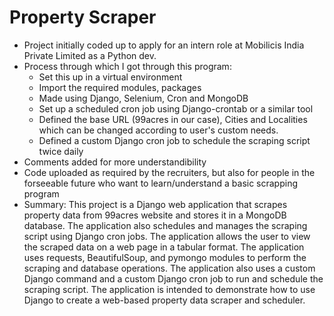 # Property Scraper

- Project initially coded up to apply for an intern role at Mobilicis India Private Limited as a Python dev.
- Process through which I got through this program:
  - Set this up in a virtual environment
  - Import the required modules, packages
  - Made using Django, Selenium, Cron and MongoDB
  - Set up a scheduled cron job using Django-crontab or a similar tool
  - Defined the base URL (99acres in our case), Cities and Localities which can be changed according to user's custom needs.
  - Defined a custom Django cron job to schedule the scraping script twice daily
- Comments added for more understandibility
- Code uploaded as required by the recruiters, but also for people in the forseeable future who want to learn/understand a basic scrapping program
- Summary: This project is a Django web application that scrapes property data from 99acres website and stores it in a MongoDB database. The application also schedules and manages the scraping script using Django cron jobs. The application allows the user to view the scraped data on a web page in a tabular format. The application uses requests, BeautifulSoup, and pymongo modules to perform the scraping and database operations. The application also uses a custom Django command and a custom Django cron job to run and schedule the scraping script. The application is intended to demonstrate how to use Django to create a web-based property data scraper and scheduler.
